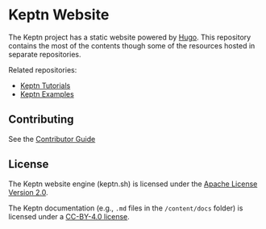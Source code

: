 # Keptn Website

The Keptn project has a static website powered by [Hugo](https://gohugo.io/).
This repository contains the most of the contents though some of the resources hosted in separate repositories.

Related repositories:

* [Keptn Tutorials](https://github.com/keptn/tutorials)
* [Keptn Examples](https://github.com/keptn/examples)

## Contributing

See the [Contributor Guide](./CONTRIBUTING.md)

## License

The Keptn website engine (keptn.sh) is licensed under the [Apache License Version 2.0](./LICENSE).

The Keptn documentation (e.g., `.md` files in the `/content/docs` folder) is licensed under a [CC-BY-4.0 license](./LICENSE-docs).
